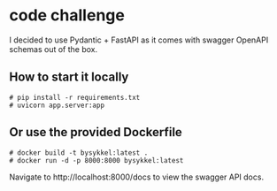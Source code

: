 # code challenge
I decided to use Pydantic + FastAPI as it comes with swagger OpenAPI schemas out of the box.

## How to start it locally
``# pip install -r requirements.txt`` \
``# uvicorn app.server:app``

## Or use the provided Dockerfile
``# docker build -t bysykkel:latest .`` \
``# docker run -d -p 8000:8000 bysykkel:latest``

Navigate to http://localhost:8000/docs to view the swagger API docs.
